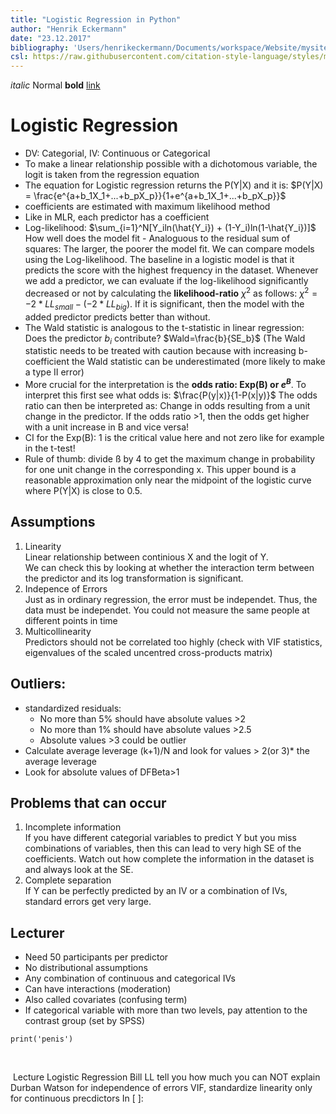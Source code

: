 ```yaml
---
title: "Logistic Regression in Python"
author: "Henrik Eckermann"
date: "23.12.2017"
bibliography: 'Users/henrikeckermann/Documents/workspace/Website/mysite/main/templates/BibTex/statistics.bib'
csl: https://raw.githubusercontent.com/citation-style-language/styles/master/apa.csl
---
```


_italic_
Normal
**bold**
[link](www.google.de)


# Logistic Regression
- DV: Categorial, IV: Continuous or Categorical
- To make a linear relationship possible with a dichotomous variable, the logit is taken from the regression equation
- The equation for Logistic regression returns the P(Y|X) and it is:
$P(Y|X) = \frac{e^{a+b_1X_1+...+b_pX_p}}{1+e^{a+b_1X_1+...+b_pX_p}}$
- coefficients are estimated with maximum likelihood method
- Like in MLR, each predictor has a coefficient
- Log-likelihood: $\sum_{i=1}^N[Y_iln(\hat{Y_i}) + (1-Y_i)ln(1-\hat{Y_i})]$  
How well does the model fit - Analoguous to the residual sum of squares: The larger, the poorer the model fit. We can compare models using the Log-likelihood. The baseline in a logistic model is that it predicts the score with the highest frequency in the dataset. Whenever we add a predictor, we can evaluate if the log-likelihood significantly decreased or not by calculating the **likelihood-ratio** $\chi^2$ as follows: $\chi^2 = -2*LL_{small}-(-2*LL_{big})$. If it is significant, then the model with the added predictor predicts better than without.
- The Wald statistic is analogous to the t-statistic in linear regression: Does the predictor $b_i$ contribute? $Wald=\frac{b}{SE_b}$ (The Wald statistic needs to be treated with caution because with increasing b-coefficient the Wald statistic can be underestimated (more likely to make a type II error)
- More crucial for the interpretation is the **odds ratio: Exp(B) or $e^B$**. To interpret this first see what odds is: $\frac{P(y|x)}{1-P(x|y)}$ The odds ratio can then be interpreted as: Change in odds resulting from a unit change in the predictor. If the odds ratio >1, then the odds get higher with a unit increase in B and vice versa!
- CI for the Exp(B): 1 is the critical value here and not zero like for example in the t-test!
- Rule of thumb: divide ß by 4 to get the maximum change in probability for one unit change in the corresponding x. This upper bound is a reasonable approximation only near the midpoint of the logistic curve where P(Y|X) is close to 0.5.
​
## Assumptions
1. Linearity  
Linear relationship between continious X and the logit of Y.  
We can check this by looking at whether the interaction term between the predictor and its log transformation is significant.  
2. Indepence of Errors  
Just as in ordinary regression, the error must be independet. Thus, the data must be independet. You could not measure the same people at different points in time  
3. Multicollinearity  
Predictors should not be correlated too highly (check with VIF statistics, eigenvalues of the scaled uncentred cross-products matrix)
​
## Outliers:
- standardized residuals:
    - No more than 5% should have absolute values >2
    - No more than 1% should have absolute values >2.5
    - Absolute values >3 could be outlier
- Calculate average leverage (k+1)/N and look for values > 2(or 3)* the average leverage
- Look for absolute values of DFBeta>1
​
​
## Problems that can occur
1. Incomplete information  
If you have different categorial variables to predict Y but you miss combinations of variables, then this can lead to very high SE of the coefficients. Watch out how complete the information in the dataset is and always look at the SE.
2. Complete separation  
If Y can be perfectly predicted by an IV or a combination of IVs, standard errors get very large.
​
​
## Lecturer
- Need 50 participants per predictor
- No distributional assumptions
- Any combination of continuous and categorical IVs
- Can have interactions (moderation)
- Also called covariates (confusing term)
- If categorical variable with more than two levels, pay attention to the contrast group (set by SPSS)
​
​
```{r echo=TRUE}
print('penis')
```
​

​
Lecture Logistic Regression Bill
LL tell you how much you can NOT explain
Durban Watson for independence of errors
VIF, standardize
linearity only for continuous precdictors
In [ ]:

